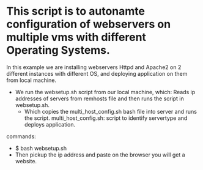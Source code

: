 # This script is to autonamte configuration of webservers on multiple vms with different Operating Systems.

In this example we are installing webservers Httpd and Apache2 on 2 different instances with different OS, and deploying application on them from local machine.

- We run the websetup.sh script from our local machine, which:
    Reads ip addresses of servers from remhosts file and then runs the script in websetup.sh.
    - Which copies the multi_host_config.sh bash file into server and runs the script.
multi_host_config.sh: script to identify servertype and deploys application.

commands:

- $ bash websetup.sh
- Then pickup the ip address and paste on the browser you will get a website.